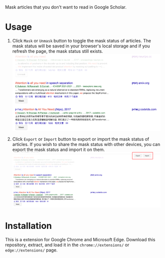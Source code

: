 Mask articles that you don't want to read in Google Scholar.

# Usage
1. Click `Mask` or `Unmask` button to toggle the mask status of articles.
The mask status will be saved in your browser's local storage and if you refresh the page, the mask status still exists.
![alt text](assets/mask.png)

2. Click `Export` or `Import` button to export or import the mask status of articles.
If you wish to share the mask status with other devices, you can export the mask status and import it on them.
![alt text](assets/sl.png)

# Installation
This is a extension for Google Chrome and Microsoft Edge.
Download this repository, extract, and load it in the `chrome://extensions/` or `edge://extensions/` page.